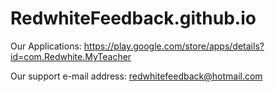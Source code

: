 # RedwhiteFeedback.github.io

Our Applications:
https://play.google.com/store/apps/details?id=com.Redwhite.MyTeacher

Our support e-mail address:
redwhitefeedback@hotmail.com
